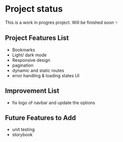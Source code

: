 # Project status

This is a work in progres project. Will be finished soon ✨

## Project Features List

* Bookmarks
* Light/ dark mode
* Responsive design
* pagination
* dynamic and static routes
* error handling & loading states UI

## Improvement List

* fix logo of navbar and update the options

## Future Features to Add

* unit testing
* storybook
